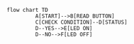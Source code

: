 
```mermaid
flow chart TD
         A[START]-->B[READ BUTTON]
         C[CHECK CONDITION]--D[STATUS]
         D--YES-->E[LED ON]
         D--NO-->F[LED OFF]
```         
         
